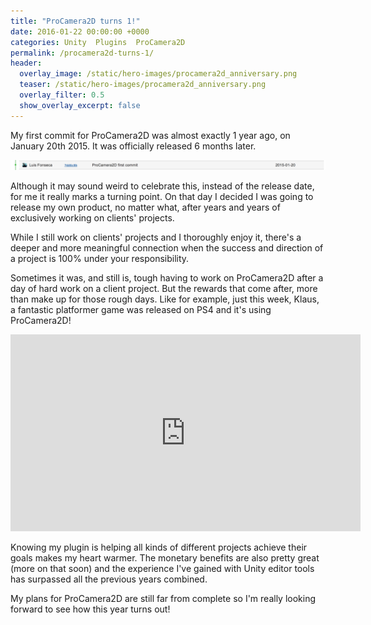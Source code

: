 ```yaml
---
title: "ProCamera2D turns 1!"
date: 2016-01-22 00:00:00 +0000
categories: Unity  Plugins  ProCamera2D
permalink: /procamera2d-turns-1/
header:
  overlay_image: /static/hero-images/procamera2d_anniversary.png
  teaser: /static/hero-images/procamera2d_anniversary.png
  overlay_filter: 0.5
  show_overlay_excerpt: false
---
```

My first commit for ProCamera2D was almost exactly 1 year ago, on January 20th 2015. It was officially released 6 months later.

![](/static/images/procamera2d-turns-1/Screenshot-2016-01-22-16.05.23.png)

Although it may sound weird to celebrate this, instead of the release date, for me it really marks a turning point. On that day I decided I was going to release my own product, no matter what, after years and years of exclusively working on clients' projects.

While I still work on clients' projects and I thoroughly enjoy it, there's a deeper and more meaningful connection when the success and direction of a project is 100% under your responsibility.

Sometimes it was, and still is, tough having to work on ProCamera2D after a day of hard work on a client project. But the rewards that come after, more than make up for those rough days. Like for example, just this week, Klaus, a fantastic platformer game was released on PS4 and it's using ProCamera2D!

<iframe width="560" height="315" src="https://www.youtube.com/embed/DfwIJEexAE0" title="YouTube video player" frameborder="0" allow="accelerometer; autoplay; clipboard-write; encrypted-media; gyroscope; picture-in-picture" allowfullscreen></iframe>

Knowing my plugin is helping all kinds of different projects achieve their goals makes my heart warmer. The monetary benefits are also pretty great (more on that soon) and the experience I've gained with Unity editor tools has surpassed all the previous years combined.

My plans for ProCamera2D are still far from complete so I'm really looking forward to see how this year turns out!